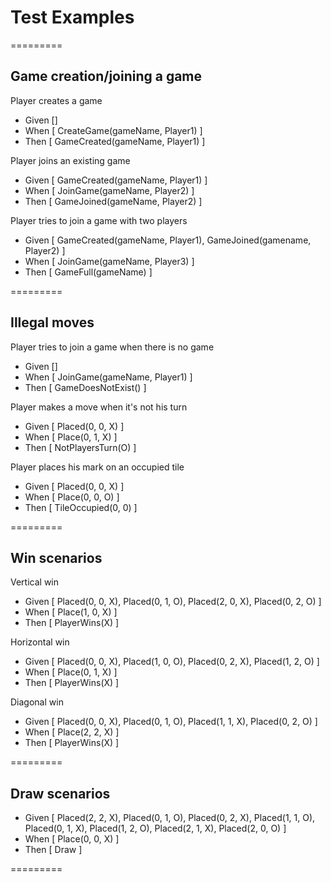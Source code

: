 # Test Examples
=========

## Game creation/joining a game
Player creates a game

+ Given []
+ When  [ CreateGame(gameName, Player1) ]
+ Then  [ GameCreated(gameName, Player1) ]

Player joins an existing game

+ Given [ GameCreated(gameName, Player1) ]
+ When  [ JoinGame(gameName, Player2) ]
+ Then  [ GameJoined(gameName, Player2) ]

Player tries to join a game with two players

+ Given [ GameCreated(gameName, Player1), GameJoined(gamename, Player2) ]
+ When  [ JoinGame(gameName, Player3) ]
+ Then  [ GameFull(gameName) ]

=========

## Illegal moves

Player tries to join a game when there is no game

+ Given []
+ When  [ JoinGame(gameName, Player1) ]
+ Then  [ GameDoesNotExist() ]

Player makes a move when it's not his turn

+ Given [ Placed(0, 0, X) ]
+ When  [ Place(0, 1, X) ]
+ Then  [ NotPlayersTurn(O) ]

Player places his mark on an occupied tile

+ Given [ Placed(0, 0, X) ]
+ When  [ Place(0, 0, O) ]
+ Then  [ TileOccupied(0, 0) ]

=========

## Win scenarios

Vertical win

+ Given [ Placed(0, 0, X), Placed(0, 1, O), Placed(2, 0, X), Placed(0, 2, O) ]
+ When  [ Place(1, 0, X) ]
+ Then  [ PlayerWins(X) ]

Horizontal win

+ Given [ Placed(0, 0, X), Placed(1, 0, O), Placed(0, 2, X), Placed(1, 2, O) ]
+ When  [ Place(0, 1, X) ]
+ Then  [ PlayerWins(X) ]

Diagonal win

+ Given [ Placed(0, 0, X), Placed(0, 1, O), Placed(1, 1, X), Placed(0, 2, O) ]
+ When  [ Place(2, 2, X) ]
+ Then  [ PlayerWins(X) ]

=========

## Draw scenarios

+ Given [ Placed(2, 2, X), Placed(0, 1, O), Placed(0, 2, X), Placed(1, 1, O), Placed(0, 1, X), Placed(1, 2, O), Placed(2, 1, X), Placed(2, 0, O) ]
+ When  [ Place(0, 0, X) ]
+ Then  [ Draw ]

=========